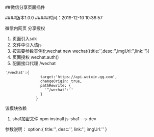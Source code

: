 ##微信分享页面插件

####版本1.0.0
#####时间：2019-12-10 10:36:57


微信内网页 分享授权


1. 页面引入sdk <script src="https://res2.wx.qq.com/open/js/jweixin-1.4.0.js"></script>
2. 文件中引入该js
3. 按需要参数实例化wechat new wechat({title:'',desc:'',imgUrl:'',link:''})
4. 页面授权 wechat.auth()
5. 配置接口代理 /wechat
```
'/wechat':{
                target:'https://api.weixin.qq.com',
                changeOrigin: true,
                pathRewrite: {
                  '^/wechat':''
                }
              }
```
该模块依赖
1. sha1加密文件 npm instnall js-sha1 --s-dev

参数说明：
option:{
  title:'',
  desc:'',
  link:'',
  imgUrl:''
}

